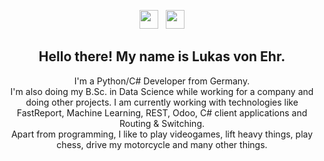 <p align='center'>
<a href="https://instagram.com/blackyghosty"><img height="30" src="https://github.com/nasch7kadse/nasch7kadse/blob/main/icons/instagram.jpg?raw=true"></a>&nbsp;&nbsp;
<a href="https://www.linkedin.com/in/lukas-v-1875671b9"><img height="30" src="https://github.com/nasch7kadse/nasch7kadse/blob/main/icons/linkedin.png?raw=true"></a>
</p>

<h2 align="center">Hello there! My name is Lukas von Ehr. </h2>
<p align="center">I'm a Python/C# Developer from Germany. <br>
I'm also doing my B.Sc. in Data Science while working for a company and doing other projects.
I am currently working with technologies like FastReport, Machine Learning, REST, Odoo, C# client applications and Routing & Switching. <br>
Apart from programming, I like to play videogames, lift heavy things, play chess, drive my motorcycle and many other things.
</p>

